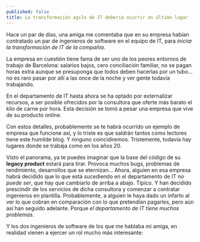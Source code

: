```yaml
---
published: false
title: La transformación agile de IT debería ocurrir en último lugar
---
```



Hace un par de días, una amiga me comentaba que en su empresa habían contratado un par de ingenieros de software en el equipo de IT, para *iniciar la transformación de IT de la compañía*. 

La empresa en cuestión tiene fama de ser uno de los peores entornos de trabajo de Barcelona: salarios bajos, cero conciliación familiar, no se pagan horas extra aunque se presuponga que todos deben hacerlas por un tubo... no es raro pasar por allí a las once de la noche y ver gente todavía trabajando. 

En el departamento de IT hasta ahora se ha optado por externalizar recursos, a ser posible ofrecidos por la consultora que oferte más barato el kilo de carne por hora. Esta decisión se tomó a pesar una empresa que vive de su producto online. 

Con estos detalles, probablemente se te habrá ocurrido un ejemplo de empresa que funcione así, y lo triste es que saldrán tantos como lectores tiene este humilde blog. Y ninguno coincidiremos. Tristemente, todavía hay lugares donde se trabaja como en los años 20.

Visto el panorama, ya te puedes imaginar que la base del código de su **legacy product** estará para tirar. Provoca muchos bugs, problemas de rendimiento, desarrollos que se eternizan... Ahora, alguien en esa empresa habrá decidido que lo que está sucediendo en el departamento de IT *no puede ser*, que hay que cambiarlo de arriba a abajo. Típico. Y han decidido prescindir de los servicios de dicha consultora y comenzar a contratar ingenieros en plantilla. Probablemente, a alguien le haya dado un infarto al ver lo que cobran en comparación con lo que pretendían pagarles, pero aún así han seguido adelante. Porque *el departamento de IT tiene muchos problemas*.

Y los dos ingenieros de software de los que me hablaba mi amiga, en realidad vienen a ejercer un rol mucho más interesante: 